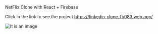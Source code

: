 NetFlix Clone with React + Firebase

Click in the link to see the project https://linkedin-clone-fb083.web.app/

![It is an image](https://github.com/NzolaKiampava/linkedin-clone/blob/main/src/Opera%20Instant%C3%A2neo_2022-07-31_131322_localhost.png)

